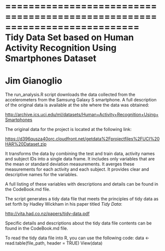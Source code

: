 ===========================================================================
Tidy Data Set based on Human Activity Recognition Using Smartphones Dataset
===========================================================================
Jim Gianoglio
==================================================================

The run_analysis.R script downloads the data collected from the accelerometers
from the Samsung Galaxy S smartphone. A full description of the original data
is available at the site where the data was obtained: 

http://archive.ics.uci.edu/ml/datasets/Human+Activity+Recognition+Using+Smartphones

The original data for the project is located at the following link: 

https://d396qusza40orc.cloudfront.net/getdata%2Fprojectfiles%2FUCI%20HAR%20Dataset.zip

It transforms the data by combining the test and train data, activity names and
subject IDs into a single data frame. It includes only variables that are the
mean or standard deviation measurements. It averges these measurements for each
activity and each subject. It provides clear and descriptive names for the
variables.

A full listing of these variables with descriptions and details can be found in the CodeBook.md file.

The script generates a tidy data file that meets the principles of
tidy data as set forth by Hadley Wickham in his paper titled *Tidy Data*:

http://vita.had.co.nz/papers/tidy-data.pdf

Specific details and descriptions about the tidy data file contents can be found
in the CodeBook.md file.

To read the tidy data file into R, you can use the following code:
data <- read.table(file_path, header = TRUE)
View(data)
